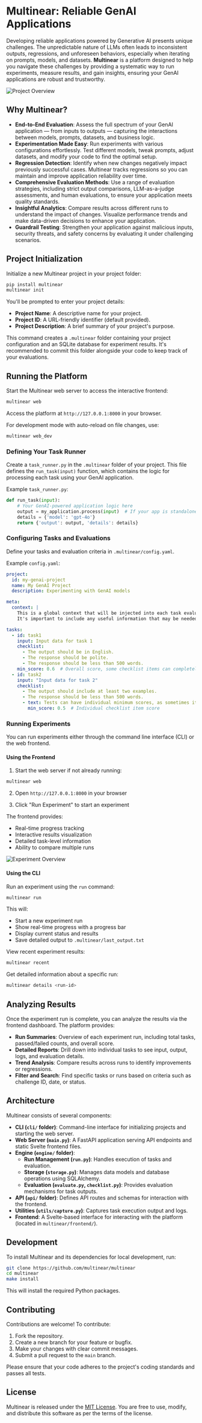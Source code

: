 # Multinear: Reliable GenAI Applications

Developing reliable applications powered by Generative AI presents unique challenges. The unpredictable nature of LLMs often leads to inconsistent outputs, regressions, and unforeseen behaviors, especially when iterating on prompts, models, and datasets. **Multinear** is a platform designed to help you navigate these challenges by providing a systematic way to run experiments, measure results, and gain insights, ensuring your GenAI applications are robust and trustworthy.

![Project Overview](static/project.png)

## Why Multinear?

- **End-to-End Evaluation**: Assess the full spectrum of your GenAI application — from inputs to outputs — capturing the interactions between models, prompts, datasets, and business logic.
- **Experimentation Made Easy**: Run experiments with various configurations effortlessly. Test different models, tweak prompts, adjust datasets, and modify your code to find the optimal setup.
- **Regression Detection**: Identify when new changes negatively impact previously successful cases. Multinear tracks regressions so you can maintain and improve application reliability over time.
- **Comprehensive Evaluation Methods**: Use a range of evaluation strategies, including strict output comparisons, LLM-as-a-judge assessments, and human evaluations, to ensure your application meets quality standards.
- **Insightful Analytics**: Compare results across different runs to understand the impact of changes. Visualize performance trends and make data-driven decisions to enhance your application.
- **Guardrail Testing**: Strengthen your application against malicious inputs, security threats, and safety concerns by evaluating it under challenging scenarios.

## Project Initialization

Initialize a new Multinear project in your project folder:

```bash
pip install multinear
multinear init
```

You'll be prompted to enter your project details:

- **Project Name**: A descriptive name for your project.
- **Project ID**: A URL-friendly identifier (default provided).
- **Project Description**: A brief summary of your project's purpose.

This command creates a `.multinear` folder containing your project configuration and an SQLite database for experiment results. It's recommended to commit this folder alongside your code to keep track of your evaluations.

## Running the Platform

Start the Multinear web server to access the interactive frontend:

```bash
multinear web
```
Access the platform at `http://127.0.0.1:8000` in your browser.

For development mode with auto-reload on file changes, use:

```bash
multinear web_dev
```

### Defining Your Task Runner

Create a `task_runner.py` in the `.multinear` folder of your project. This file defines the `run_task(input)` function, which contains the logic for processing each task using your GenAI application.

Example `task_runner.py`:

```python
def run_task(input):
    # Your GenAI-powered application logic here
    output = my_application.process(input)  # If your app is standalone, expose an API and call it here to get the output
    details = {'model': 'gpt-4o'}
    return {'output': output, 'details': details}
```

### Configuring Tasks and Evaluations

Define your tasks and evaluation criteria in `.multinear/config.yaml`.

Example `config.yaml`:

```yaml
project:
  id: my-genai-project
  name: My GenAI Project
  description: Experimenting with GenAI models

meta:
  context: |
    This is a global context that will be injected into each task evaluation.
    It's important to include any useful information that may be needed to evaluate each result.

tasks:
  - id: task1
    input: Input data for task 1
    checklist:
      - The output should be in English.
      - The response should be polite.
      - The response should be less than 500 words.
    min_score: 0.6  # Overall score, some checklist items can completely fail, and still pass if the majority pass ( in this case, 2/3 items will pass)
  - id: task2
    input: "Input data for task 2"
    checklist:
      - The output should include at least two examples.
      - The response should be less than 500 words.
      - text: Tests can have individual minimum scores, as sometimes it's hard to compose an assertion that is both comprehensive and easy to evaluate.
        min_score: 0.5  # Individual checklist item score
```

### Running Experiments

You can run experiments either through the command line interface (CLI) or the web frontend.

#### Using the Frontend

1. Start the web server if not already running:
```bash
multinear web
```

2. Open `http://127.0.0.1:8000` in your browser

3. Click "Run Experiment" to start an experiment

The frontend provides:
- Real-time progress tracking
- Interactive results visualization
- Detailed task-level information
- Ability to compare multiple runs

![Experiment Overview](static/experiment.png)

#### Using the CLI

Run an experiment using the `run` command:

```bash
multinear run
```

This will:
- Start a new experiment run
- Show real-time progress with a progress bar
- Display current status and results
- Save detailed output to `.multinear/last_output.txt`

View recent experiment results:
```bash
multinear recent
```

Get detailed information about a specific run:
```bash
multinear details <run-id>
```

## Analyzing Results

Once the experiment run is complete, you can analyze the results via the frontend dashboard. The platform provides:

- **Run Summaries**: Overview of each experiment run, including total tasks, passed/failed counts, and overall score.
- **Detailed Reports**: Drill down into individual tasks to see input, output, logs, and evaluation details.
- **Trend Analysis**: Compare results across runs to identify improvements or regressions.
- **Filter and Search**: Find specific tasks or runs based on criteria such as challenge ID, date, or status.

## Architecture

Multinear consists of several components:

- **CLI (`cli/` folder)**: Command-line interface for initializing projects and starting the web server.
- **Web Server (`main.py`)**: A FastAPI application serving API endpoints and static Svelte frontend files.
- **Engine (`engine/` folder)**:
  - **Run Management (`run.py`)**: Handles execution of tasks and evaluation.
  - **Storage (`storage.py`)**: Manages data models and database operations using SQLAlchemy.
  - **Evaluation (`evaluate.py`, `checklist.py`)**: Provides evaluation mechanisms for task outputs.
- **API (`api/` folder)**: Defines API routes and schemas for interaction with the frontend.
- **Utilities (`utils/capture.py`)**: Captures task execution output and logs.
- **Frontend**: A Svelte-based interface for interacting with the platform (located in `multinear/frontend/`).

## Development

To install Multinear and its dependencies for local development, run:

```bash
git clone https://github.com/multinear/multinear
cd multinear
make install
```

This will install the required Python packages.

## Contributing

Contributions are welcome! To contribute:

1. Fork the repository.
2. Create a new branch for your feature or bugfix.
3. Make your changes with clear commit messages.
4. Submit a pull request to the `main` branch.

Please ensure that your code adheres to the project's coding standards and passes all tests.

## License

Multinear is released under the [MIT License](LICENSE). You are free to use, modify, and distribute this software as per the terms of the license.
